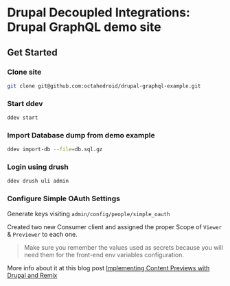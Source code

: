 # Drupal Decoupled Integrations: Drupal GraphQL demo site

## Get Started

### Clone site

```bash
git clone git@github.com:octahedroid/drupal-graphql-example.git
```

### Start ddev

```bash
ddev start
```

### Import Database dump from demo example

```bash
ddev import-db --file=db.sql.gz
```

### Login using drush

```bash
ddev drush uli admin
```

### Configure Simple OAuth Settings

Generate keys visiting `admin/config/people/simple_oauth`

Created two new Consumer client and assigned the proper Scope of `Viewer` & `Previewer` to each one.

> Make sure you remember the values used as secrets because you will need them for the front-end env variables configuration.

More info about it at this blog post [Implementing Content Previews with Drupal and Remix](https://octahedroid.com/blog/implementing-content-previews-drupal-and-remix)

